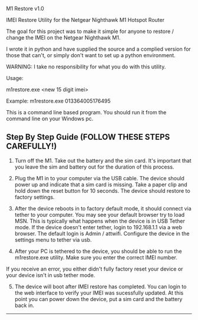 M1 Restore v1.0

IMEI Restore Utility for the Netgear Nighthawk M1 Hotspot Router

The goal for this project was to make it simple for anyone to restore / change
the IMEI on the Netgear Nighthawk M1.

I wrote it in python and have supplied the source and a complied version
for those that can't, or simply don't want to set up a python environment.

WARNING: I take no responsibility for what you do with this utility.

Usage:

m1restore.exe <new 15 digit imei>

Example: m1restore.exe 013364005176495

This is a command line based program. You should run it from the command line
on your Windows pc.

Step By Step Guide (FOLLOW THESE STEPS CAREFULLY!)
-----------------------------------------------------------------------------
1) Turn off the M1. Take out the battery and the sim card. It's important
that you leave the sim and battery out for the duration of this process.

2) Plug the M1 in to your computer via the USB cable. The device should power
up and indicate that a sim card is missing. Take a paper clip and hold down
the reset button for 10 seconds. The device should restore to factory settings.

3) After the device reboots in to factory default mode, it should connect via
tether to your computer. You may see your default browser try to load MSN. This
is typically what happens when the device is in USB Tether mode. If the
device doesn't enter tether, login to 192.168.1.1 via a web browser. The default
login is Admin / attwifi. Configure the device in the settings menu to tether
via usb.

4) After your PC is tethered to the device, you should be able to run the
m1restore.exe utility. Make sure you enter the correct IMEI number.

If you receive an error, you either didn't fully factory reset your device or
your device isn't in usb tether mode.

5) The device will boot after IMEI restore has completed. You can login to
the web interface to verify your IMEI was sucessfully updated. At this point
you can power down the device, put a sim card and the battery back in.
-----------------------------------------------------------------------------

